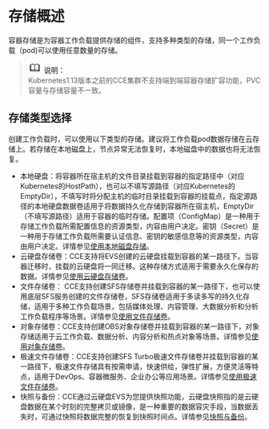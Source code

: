 # 存储概述<a name="cce_01_0042"></a>

容器存储是为容器工作负载提供存储的组件，支持多种类型的存储，同一个工作负载（pod\)可以使用任意数量的存储。

>![](public_sys-resources/icon-note.gif) **说明：**   
>Kubernetes1.13版本之前的CCE集群不支持端到端容器存储扩容功能，PVC容量与存储容量不一致。  

## 存储类型选择<a name="section13374182011418"></a>

创建工作负载时，可以使用以下类型的存储。建议将工作负载pod数据存储在云存储上。若存储在本地磁盘上，节点异常无法恢复时，本地磁盘中的数据也将无法恢复。

-   本地硬盘：将容器所在宿主机的文件目录挂载到容器的指定路径中（对应Kubernetes的HostPath），也可以不填写源路径（对应Kubernetes的EmptyDir），不填写时将分配主机的临时目录挂载到容器的挂载点，指定源路径的本地硬盘数据卷适用于将数据持久化存储到容器所在宿主机，EmptyDir（不填写源路径）适用于容器的临时存储。配置项（ConfigMap）是一种用于存储工作负载所需配置信息的资源类型，内容由用户决定。密钥（Secret）是一种用于存储工作负载所需要认证信息、密钥的敏感信息等的资源类型，内容由用户决定。详情参见[使用本地磁盘存储](使用本地磁盘存储.md)。
-   云硬盘存储卷：CCE支持将EVS创建的云硬盘挂载到容器的某一路径下。当容器迁移时，挂载的云硬盘将一同迁移。这种存储方式适用于需要永久化保存的数据。详情参见[使用云硬盘存储卷](使用云硬盘存储卷.md)。
-   文件存储卷： CCE支持创建SFS存储卷并挂载到容器的某一路径下，也可以使用底层SFS服务创建的文件存储卷，SFS存储卷适用于多读多写的持久化存储，适用于多种工作负载场景，包括媒体处理、内容管理、大数据分析和分析工作负载程序等场景。详情参见[使用文件存储卷](使用文件存储卷.md)。
-   对象存储卷：CCE支持创建OBS对象存储卷并挂载到容器的某一路径下，对象存储适用于云工作负载、数据分析、内容分析和热点对象等场景。详情参见[使用对象存储卷](使用对象存储卷.md)。
-   极速文件存储卷：CCE支持创建SFS Turbo极速文件存储卷并挂载到容器的某一路径下，极速文件存储具有按需申请，快速供给，弹性扩展，方便灵活等特点，适用于DevOps、容器微服务、企业办公等应用场景。详情参见[使用极速文件存储卷](使用极速文件存储卷.md)。
-   快照与备份：CCE通过云硬盘EVS为您提供快照功能，云硬盘快照指的是云硬盘数据在某个时刻的完整拷贝或镜像，是一种重要的数据容灾手段，当数据丢失时，可通过快照将数据完整的恢复到快照时间点。详情参见[快照与备份](快照与备份.md)。

